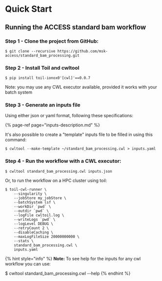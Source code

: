 # Quick Start

## Running the ACCESS standard bam workflow

### Step 1 -  Clone the project from GitHub:

```text
$ git clone --recursive https://github.com/msk-access/standard_bam_processing.git
```

### Step 2 - Install Toil and cwltool

```text
$ pip install toil-ionox0'[cwl]'==0.0.7
```

Note: you may use any CWL executor available, provided it works with your batch system

### Step 3 - Generate an inputs file

Using either json or yaml format, following these specifications:

{% page-ref page="inputs-description.md" %}

It's also possible to create a "template" inputs file to be filled in using this command:

```text
$ cwltool --make-template ~/standard_bam_processing.cwl > inputs.yaml
```

### Step 4 - Run the workflow with a CWL executor:

```text
$ cwltool standard_bam_processing.cwl inputs.json
```

Or, to run the workflow on a HPC cluster using toil:

```text
$ toil-cwl-runner \
    --singularity \
    --jobStore my_jobStore \
    --batchSystem lsf \
    --workDir `pwd` \
    --outdir `pwd` \
    --logFile cwltoil.log \
    --writeLogs `pwd` \
    --logLevel DEBUG \
    --retryCount 2 \
    --disableCaching \
    --maxLogFileSize 20000000000 \
    --stats \
    standard_bam_processing.cwl \
    inputs.yaml
```

{% hint style="info" %}
**Note:** To see help for the inputs for any cwl workflow you can use:

$ cwltool standard\_bam\_processing.cwl --help
{% endhint %}

